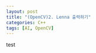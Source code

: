 ```yaml
---
layout: post
title: "(OpenCV)2. Lenna 출력하기"
categories: C++
tags: [AI, OpenCV]
---
```


test

